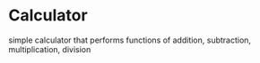 # Calculator
simple calculator that performs functions of addition, subtraction, multiplication, division
